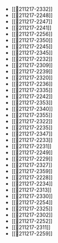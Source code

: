 - [[💬211217-2332]]
- [[💬211217-2248]]
- [[💬211217-2247]]
- [[💬211217-2241]]
- [[💬211217-2256]]
- [[💬211217-2350]]
- [[💬211217-2245]]
- [[💬211217-2345]]
- [[💬211217-2232]]
- [[💬211217-2309]]
- [[💬211217-2239]]
- [[💬211217-2320]]
- [[💬211217-2236]]
- [[💬211217-2335]]
- [[💬211217-2242]]
- [[💬211217-2353]]
- [[💬211217-2340]]
- [[💬211217-2355]]
- [[💬211217-2322]]
- [[💬211217-2235]]
- [[💬211217-2347]]
- [[💬211217-2233]]
- [[💬211217-2231]]
- [[💬211217-2249]]
- [[💬211217-2229]]
- [[💬211217-2327]]
- [[💬211217-2359]]
- [[💬211217-2228]]
- [[💬211217-2234]]
- [[💬211217-2313]]
- [[💬211217-2330]]
- [[💬211217-2254]]
- [[💬211217-2325]]
- [[💬211217-2302]]
- [[💬211217-2252]]
- [[💬211217-2311]]
- [[💬211217-2259]]
